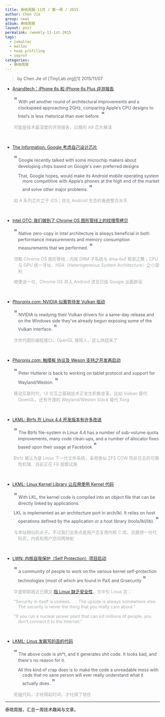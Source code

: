 ```yaml
---
title: 泰晓周报·11月 / 第一周 / 2015
author: Chen Jie
group: news
album: 泰晓周报
layout: post
permalink: /weekly-11-1st-2015
tags:
  - jemalloc
  - malloc
  - heap profiling
  - jeprof
categories:
  - 泰晓周报
---
```


> by Chen Jie of [TinyLab.org][1]
> 2015/11/07

- [Anandtech：iPhone 6s 和 iPhone 6s Plus 评测报告](http://anandtech.com/show/9686/the-apple-iphone-6s-and-iphone-6s-plus-review)
<p style="padding-left:3em; text-indent:-1em; color:#53575f"><span style="font-size:25px">&quot;</span>
With yet another round of architectural improvements and a clockspeed approaching 2GHz, comparing Apple’s CPU designs to Intel’s is less rhetorical than ever before.
<span style="font-size:25px">&quot;</span></p>

<p style="padding-left:3em; text-indent:-1em; color:#a6aaa9">可能是技术最深度的评测报告，过瘾的 A9 芯片解读</p>
<br/>

- [The Information: Google 考虑自己设计芯片](https://www.theinformation.com/with-apple-in-mind-google-seeks-android-chip-partners)

<p style="padding-left:3em; text-indent:-1em; color:#53575f"><span style="font-size:25px">&quot;</span>
Google recently talked with some microchip makers about developing chips based on Google's own preferred designs
</p><p style="padding-left:4em; text-indent:-1em; color:#53575f">
That, Google hopes, would make its Android mobile operating system more competitive with Apple’s phones at the high end of the market and solve other major problems.
<span style="font-size:25px">&quot;</span></p>

<p style="padding-left:3em; text-indent:-1em; color:#a6aaa9">如 A 系列芯片之于 iOS；优化 Android 生态的垂直整合水平</p>
<br/>

- [Intel OTC: 我们做到了 Chrome OS 图形管线上的纹理零拷贝](https://01.org/zh/blogs/2015/zero-copy-texture-uploads-chrome-os)

<p style="padding-left:3em; text-indent:-1em; color:#53575f"><span style="font-size:25px">&quot;</span>
Native zero-copy in Intel architecture is always beneficial in both performance measurements and memory consumption measurements that we performed.
<span style="font-size:25px">&quot;</span></p>

<p style="padding-left:3em; text-indent:-1em; color:#a6aaa9">领略 Chrome OS 图形管线；内核 DRM 子系统与 dma-buf 框架之舞；CPU 与 GPU 统一寻址、HSA（Heterogeneous System Architecture）之小犀利</p>
<p style="padding-left:3em; text-indent:-1em; color:#a6aaa9">顺便说一句，Chrome OS 并入 Android 流言已由 Google 出面辟谣</p>
<br/>

- [Phoronix.com: NVIDIA 似蓄势待发 Vulkan 驱动](http://www.phoronix.com/scan.php?page=news_item&px=NVIDIA-Vulkan-Nearing-Release)

<p style="padding-left:3em; text-indent:-1em; color:#53575f"><span style="font-size:25px">&quot;</span>
NVIDIA is readying their Vulkan drivers for a same-day release and on the Windows side they've already begun exposing some of the Vulkan interface. 
<span style="font-size:25px">&quot;</span></p>

<p style="padding-left:3em; text-indent:-1em; color:#a6aaa9">次世代图形编程接口，OpenGL 接班人，这么快就来了</p>
<br/>

- [Phoronix.com: 触摸板 协议及 Weson 支持之开发再启动](http://www.phoronix.com/scan.php?page=news_item&px=Tablet-Revised-For-Wayland)

<p style="padding-left:3em; text-indent:-1em; color:#53575f"><span style="font-size:25px">&quot;</span>
Peter Hutterer is back to working on tablet protocol and support for Wayland/Weston.
<span style="font-size:25px">&quot;</span></p>

<p style="padding-left:3em; text-indent:-1em; color:#a6aaa9">移动互联时代，UI 交互之基础技术正发生积极变革。比如 Vulkan 替代 OpenGL，还有开源的 Wayland/Weston Stack 替代 Xorg</p>
<br/>

- [LKML: Btrfs 在 Linux 4.4 开发版本有许多改进](http://lkml.iu.edu/hypermail/linux/kernel/1511.0/04360.html)

<p style="padding-left:3em; text-indent:-1em; color:#53575f"><span style="font-size:25px">&quot;</span>
The Btrfs file-system in Linux 4.4 has a number of sub-volume quota improvements, many code clean-ups, and a number of allocator fixes based upon their usage at Facebook
<span style="font-size:25px">&quot;</span></p>

<p style="padding-left:3em; text-indent:-1em; color:#a6aaa9">Btrfs 被认为是 Linux 下一代文件系统，采用类似 ZFS COW 而非日志的可靠性机理。目前正在 FB 规模试用</p>
<br/>

- [LKML: Linux Kernel Library 让应用使用 Kernel 代码](http://lkml.iu.edu/hypermail/linux/kernel/1511.0/01898.html)

<p style="padding-left:3em; text-indent:-1em; color:#53575f"><span style="font-size:25px">&quot;</span>
With LKL, the kernel code is compiled into an object file that can be directly linked by applications.
</p><p style="padding-left:3em; text-indent:-1em; color:#53575f">
LKL is implemented as an architecture port in arch/lkl. It relies on host operations defined by the application or a host library (tools/lkl/lib).
<span style="font-size:25px">&quot;</span></p>

<p style="padding-left:3em; text-indent:-1em; color:#a6aaa9">与本站相似的点子。不过我们出发点是用户态复用内核 C 库，且臆想一份代码页，内核和用户空间两映射</p>
<br/>

- [LWN: 内核自我保护（Self Protection）项目启动](http://lwn.net/Articles/663361/rss)

<p style="padding-left:3em; text-indent:-1em; color:#53575f"><span style="font-size:25px">&quot;</span>
a community of people to work on the various kernel self-protection technologies (most of which are found in PaX and Grsecurity
<span style="font-size:25px">&quot;</span></p>

<p style="padding-left:3em; text-indent:-1em; color:#a6aaa9">华盛顿邮报近日撰文 <a href="http://www.washingtonpost.com/sf/business/2015/11/05/net-of-insecurity-the-kernel-of-the-argument/">指 Linux 缺乏安全性</a>。文中引 Linus 言：</p>
<p style="padding-left:3em; text-indent:-1em; color:#a6aaa9">"Security in itself is useless. . . . The upside is always somewhere else. The security is never the thing that you really care about."</p>
<p style="padding-left:3em; text-indent:-1em; color:#a6aaa9">"If you run a nuclear power plant that can kill millions of people, you don’t connect it to the Internet."</p>
<br/>

- [LKML: Linus 发飙写的丑的代码](http://lkml.iu.edu/hypermail/linux/kernel/1510.3/02866.html)

<p style="padding-left:3em; text-indent:-1em; color:#53575f"><span style="font-size:25px">&quot;</span>
The above code is sh*t, and it generates shit code. It looks bad, and there's no reason for it.
</p><p style="padding-left:4em; text-indent:-1em; color:#53575f">
All this kind of crap does is to make the code a unreadable mess with code that no sane person will ever really understand what it actually does.
<span style="font-size:25px">&quot;</span></p>

<p style="padding-left:3em; text-indent:-1em; color:#a6aaa9">死磕代码，才经得起时间，才托得了信任</p>

---
泰晓周报，汇总一周技术趣闻与文章。

